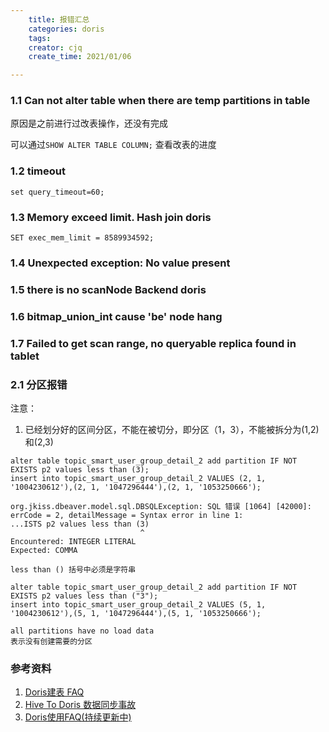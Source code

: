 ```yaml
---
    title: 报错汇总
    categories: doris
    tags:
    creator: cjq
    create_time: 2021/01/06

---
```


### 1.1 Can not alter table when there are temp partitions in table

原因是之前进行过改表操作，还没有完成

可以通过```SHOW ALTER TABLE COLUMN;``` 查看改表的进度



### 1.2 timeout

```
set query_timeout=60;
```



### 1.3 Memory exceed limit. Hash join doris

```
SET exec_mem_limit = 8589934592;
```



### 1.4 Unexpected exception: No value present



### 1.5 there is no scanNode Backend doris



### 1.6 bitmap_union_int cause 'be' node hang



### 1.7 Failed to get scan range, no queryable replica found in tablet



### 2.1 分区报错

注意：

1. 已经划分好的区间分区，不能在被切分，即分区（1，3），不能被拆分为(1,2)和(2,3)

```
alter table topic_smart_user_group_detail_2 add partition IF NOT EXISTS p2 values less than (3);
insert into topic_smart_user_group_detail_2 VALUES (2, 1, '1004230612'),(2, 1, '1047296444'),(2, 1, '1053250666');

org.jkiss.dbeaver.model.sql.DBSQLException: SQL 错误 [1064] [42000]: errCode = 2, detailMessage = Syntax error in line 1:
...ISTS p2 values less than (3)
                             ^
Encountered: INTEGER LITERAL
Expected: COMMA

less than () 括号中必须是字符串

alter table topic_smart_user_group_detail_2 add partition IF NOT EXISTS p2 values less than ("3");
insert into topic_smart_user_group_detail_2 VALUES (5, 1, '1004230612'),(5, 1, '1047296444'),(5, 1, '1053250666');

all partitions have no load data
表示没有创建需要的分区
```





### 参考资料

1. [Doris建表 FAQ](https://km.sankuai.com/page/410003438)
2. [Hive To Doris 数据同步事故](https://km.sankuai.com/page/163452248#id-4.2%E4%B8%BA%E4%BB%80%E4%B9%88CreateTablet%E4%BC%9A%E8%B6%85%E6%97%B6%EF%BC%9F)
3. [Doris使用FAQ(持续更新中)](https://km.sankuai.com/page/311203973)



